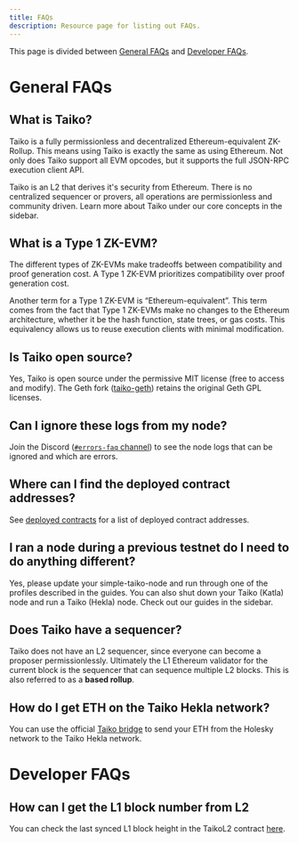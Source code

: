```yaml
---
title: FAQs
description: Resource page for listing out FAQs.
---
```


This page is divided between [General FAQs](#general-faqs) and [Developer FAQs](#developer-faqs).

# General FAQs

## What is Taiko?

Taiko is a fully permissionless and decentralized Ethereum-equivalent ZK-Rollup. This means using Taiko is exactly the same as using Ethereum. Not only does Taiko support all EVM opcodes, but it supports the full JSON-RPC execution client API.

Taiko is an L2 that derives it's security from Ethereum. There is no centralized sequencer or provers, all operations are permissionless and community driven. Learn more about Taiko under our core concepts in the sidebar.

## What is a Type 1 ZK-EVM?

The different types of ZK-EVMs make tradeoffs between compatibility and proof generation cost. A Type 1 ZK-EVM prioritizes compatibility over proof generation cost.

Another term for a Type 1 ZK-EVM is “Ethereum-equivalent”. This term comes from the fact that Type 1 ZK-EVMs make no changes to the Ethereum architecture, whether it be the hash function, state trees, or gas costs. This equivalency allows us to reuse execution clients with minimal modification.

## Is Taiko open source?

Yes, Taiko is open source under the permissive MIT license (free to access and modify). The Geth fork ([taiko-geth](https://github.com/taikoxyz/taiko-geth)) retains the original Geth GPL licenses.

## Can I ignore these logs from my node?

Join the Discord ([`#errors-faq` channel](https://discord.com/channels/984015101017346058/1193975550256107660)) to see the node logs that can be ignored and which are errors.

## Where can I find the deployed contract addresses?

See [deployed contracts](/network-reference/addresses) for a list of deployed contract addresses.

## I ran a node during a previous testnet do I need to do anything different?

Yes, please update your simple-taiko-node and run through one of the profiles described in the guides. You can also shut down your Taiko (Katla) node and run a Taiko (Hekla) node. Check out our guides in the sidebar.

## Does Taiko have a sequencer?

Taiko does not have an L2 sequencer, since everyone can become a proposer permissionlessly. Ultimately the L1 Ethereum validator for the current block is the sequencer that can sequence multiple L2 blocks. This is also referred to as a **based rollup**.

## How do I get ETH on the Taiko Hekla network?

You can use the official [Taiko bridge](https://bridge.hekla.taiko.xyz/) to send your ETH from the Holesky network to the Taiko Hekla network.

# Developer FAQs

## How can I get the L1 block number from L2

You can check the last synced L1 block height in the TaikoL2 contract [here](/network-reference/addresses#taiko-hekla-contracts).
